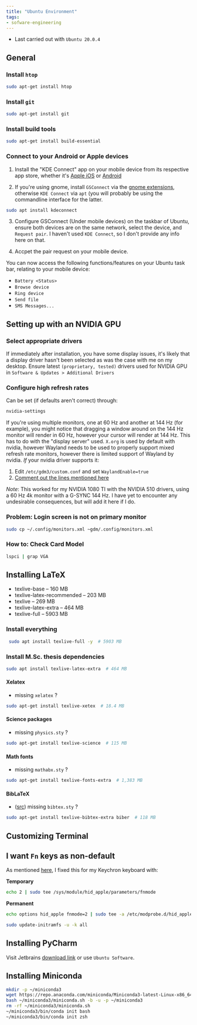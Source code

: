 ```yaml
---
title: "Ubuntu Environment"
tags:
- sofware-engineering
---
```


- Last carried out with `Ubuntu 20.0.4`


## General

### Install `htop`

```bash
sudo apt-get install htop 
```

### Install `git`

```bash
sudo apt-get install git 
```

### Install build tools

```bash
sudo apt-get install build-essential
```

### Connect to your Android or Apple devices

1. Install the "KDE Connect" app on your mobile device from its respective app store, whether it's
[Apple iOS](https://apps.apple.com/us/app/kde-connect/id1580245991) or [Android](https://play.google.com/store/apps/details?id=org.kde.kdeconnect_tp&hl=en_ZA&gl=US)

2. If you're using gnome, install `GSConnect` via the [gnome extensions](https://extensions.gnome.org/extension/1319/gsconnect/), otherwise `KDE Connect` via `apt` (you will probably be using the commandline interface for the latter.

```bash
sudo apt install kdeconnect
```

3. Configure GSConnect (Under mobile devices) on the taskbar of Ubuntu, ensure both devices are on the same network, select the device, and `Request pair`. I haven't used `KDE Connect`, so I don't provide any info here on that.

4. Accpet the pair request on your mobile device.

You can now access the following functions/features on your Ubuntu task bar, relating to your mobile device:
- `Battery <Status>`
- `Browse device`
- `Ring device`
- `Send file`
- `SMS Messages...`


## Setting up with an NVIDIA GPU

### Select appropriate drivers

If immediately after installation, you have some display issues, it's likely
that a display driver hasn't been selected as was the case with me on my desktop.
Ensure latest `(proprietary, tested)` drivers used for NVIDIA GPU in `Software & Updates > Additional Drivers`

### Configure high refresh rates

Can be set (if defaults aren't correct) through:

```bash
nvidia-settings
```
If you're using multiple monitors, one at 60 Hz and another at 144 Hz (for example),
you might notice that dragging a window around on the 144 Hz monitor will render
in 60 Hz, however your cursor will render at 144 Hz. This has to do with the 
"display server" used. `X.org` is used by default with nvidia, however Wayland needs to be 
used to properly support mixed refresh rate monitors, however there is limited support of Wayland by nvidia.
*If* your nvidia driver supports it:

1. Edit `/etc/gdm3/custom.conf` and set `WaylandEnable=true`
2. [Comment out the lines mentioned here](https://askubuntu.com/questions/1403854/cant-use-wayland-with-nvidia-510-drivers-on-ubuntu-22-04-lts)

*Note*: This worked for my NVIDIA 1080 TI with the NVIDIA 510 drivers, using
a 60 Hz 4k monitor with a G-SYNC 144 Hz. I have yet to encounter any 
undesirable consequences, but will add it here if I do.

### Problem: Login screen is not on primary monitor

```bash
sudo cp ~/.config/monitors.xml ~gdm/.config/monitors.xml
```

### How to: Check Card Model

```bash
lspci | grap VGA
```


## Installing LaTeX

- texlive-base – 160 MB
- texlive-latex-recommended – 203 MB
- texlive – 269 MB
- texlive-latex-extra – 464 MB
- texlive-full – 5903 MB


### Install everything
```bash
 sudo apt install texlive-full -y  # 5903 MB
```


### Install M.Sc. thesis dependencies
```bash
sudo apt install texlive-latex-extra  # 464 MB
```
#### Xelatex

- missing `xelatex` ?

```bash
sudo apt-get install texlive-xetex  # 18.4 MB 
```
#### Science packages

- missing `physics.sty` ?

```bash
sudo apt-get install texlive-science  # 115 MB 
```

#### Math fonts

- missing `mathabx.sty` ?

```bash
sudo apt-get install texlive-fonts-extra  # 1,383 MB
```

#### BibLaTeX

- ([src](https://tex.stackexchange.com/questions/102817/setting-up-texmaker-on-ubuntu-biblatex-sty-not-found)) missing `bibtex.sty` ?


```bash
sudo apt-get install texlive-bibtex-extra biber  # 118 MB
```

## Customizing Terminal

## I want `Fn` keys as non-default

As mentioned [here](https://www.hashbangcode.com/article/turning-or-fn-mode-ubuntu-linux),
I fixed this for my Keychron keyboard with:

**Temporary**
```bash
echo 2 | sudo tee /sys/module/hid_apple/parameters/fnmode
```

**Permanent**

```bash
echo options hid_apple fnmode=2 | sudo tee -a /etc/modprobe.d/hid_apple.conf
```
```bash
sudo update-initramfs -u -k all 
```


## Installing PyCharm

Visit Jetbrains [download link](https://www.jetbrains.com/pycharm/download/) or
use `Ubuntu Software`.

## Installing Miniconda

```bash
mkdir -p ~/miniconda3
wget https://repo.anaconda.com/miniconda/Miniconda3-latest-Linux-x86_64.sh -O ~/miniconda3/miniconda.sh
bash ~/miniconda3/miniconda.sh -b -u -p ~/miniconda3
rm -rf ~/miniconda3/miniconda.sh
~/miniconda3/bin/conda init bash
~/miniconda3/bin/conda init zsh
```

